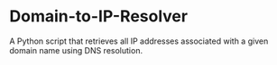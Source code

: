 # Domain-to-IP-Resolver
A Python script that retrieves all IP addresses associated with a given domain name using DNS resolution.
